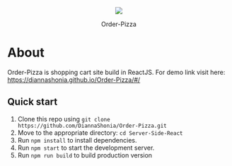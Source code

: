 <p align="center"><img src="https://i.imgur.com/Oxm29Xa.png"></p>
<p align="center" width="17px">Order-Pizza</p>

# About
Order-Pizza is shopping cart site build in ReactJS. For demo link visit here: https://diannashonia.github.io/Order-Pizza/#/

## Quick start

1.  Clone this repo using  `git clone https://github.com/DiannaShonia/Order-Pizza.git`
2.  Move to the appropriate directory: `cd Server-Side-React`
3. Run `npm install` to install dependencies.
4. Run `npm start` to start the development server.
5. Run `npm run build` to build production version
